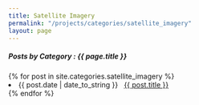 ```yaml
---
title: Satellite Imagery
permalink: "/projects/categories/satellite_imagery"
layout: page
---
```


<h5> Posts by Category : {{ page.title }} </h5>

<div class="card">
  {% for post in site.categories.satellite_imagery %}
    <li class="category-posts"><span>{{ post.date | date_to_string }}</span> &nbsp; <a href="{{ post.url }}">{{ post.title }}</a></li>
  {% endfor %}
</div>
